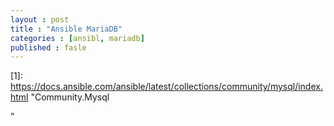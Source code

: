 ```yaml
---
layout : post
title : "Ansible MariaDB"
categories : [ansibl, mariadb]
published : fasle
---
```



[1]: https://docs.ansible.com/ansible/latest/collections/community/mysql/index.html "Community.Mysql


[2]: http://youdidwhatwithtsql.com/simple-mariadb-deployment-ansible/2311/ "MariaDB deployment with Ansible"


[id]: https://severalnines.com/database-blog/introduction-mysql-deployment-using-ansible-role "MySQL Deployment Using an Ansible Role"


[4]: https://github.com/fauust/ansible-role-mariadb "Ansible role: MariaDB"

[5]: https://www.youtube.com/watch?v=CV8-56Fgjc0 "MariaDB Deployment and Management with Ansible"
"
